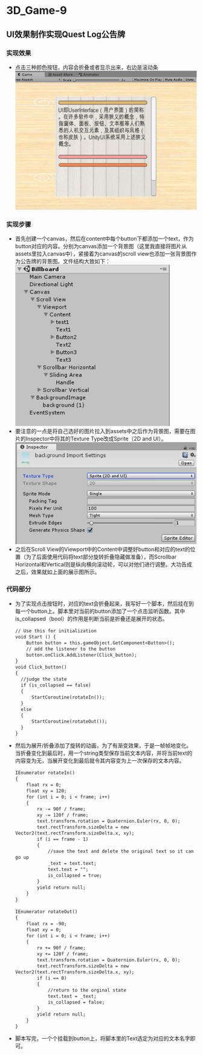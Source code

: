 # 3D_Game-9  
## UI效果制作实现Quest Log公告牌  
### 实现效果  
- 点击三种颜色按钮，内容会折叠或者显示出来，右边是滚动条  
![avatar](https://github.com/MockingT/3D_Game-9/blob/master/pictures/show.png)  
### 实现步骤  
- 首先创建一个canvas，然后在content中每个button下都添加一个text，作为button对应的内容。分别为canvas添加一个背景图（这里我直接将图片从assets里拉入canvas中），紧接着为canvas的scroll view也添加一张背景图作为公告牌的背景图。文件结构大致如下：  
![avatar](https://github.com/MockingT/3D_Game-9/blob/master/pictures/structure.png)  
- 要注意的一点是将自己选好的图片拉入到assets中之后作为背景图，需要在图片的Inspector中将其的Texture Type改成Sprite（2D and UI）。  
![avatar](https://github.com/MockingT/3D_Game-9/blob/master/pictures/pic.png)  
- 之后在Scroll View的Viewport中的Content中调整好button和对应的text的位置（为了后面使用代码将text部分旋转折叠隐藏做准备），而Scrollbar Horizontal和Vertical则是纵向横向滚动轮，可以对他们进行调整。大功告成之后，效果就如上面的展示图所示。  
### 代码部分  
- 为了实现点击按钮时，对应的text会折叠起来，我写好一个脚本，然后挂在到每一个button上。脚本里对当前的button添加了一个点击监听函数。其中is_collapsed（bool）的作用是判断当前是折叠还是展开的状态。  

      // Use this for initialization
      void Start () {
          Button button = this.gameObject.GetComponent<Button>();
          // add the listener to the button
          button.onClick.AddListener(Click_button);
      }
      void Click_button()
      {
        //judge the state 
        if (is_collapsed == false)
        {
            StartCoroutine(rotateIn());
        }
        else
        {
            StartCoroutine(rotateOut());
        }
      }  
     
- 然后为展开/折叠添加了旋转的动画，为了有渐变效果，于是一帧帧地变化。当折叠变化到最后时，用一个string类型保存当前文本内容，并将当前text的内容变为无，当展开变化到最后就令其内容变为上一次保存的文本内容。  

      IEnumerator rotateIn()
      {
          float rx = 0;
          float xy = 120;
          for (int i = 0; i < frame; i++)
          {
              rx -= 90f / frame;
              xy -= 120f / frame;
              text.transform.rotation = Quaternion.Euler(rx, 0, 0);
              text.rectTransform.sizeDelta = new Vector2(text.rectTransform.sizeDelta.x, xy);
              if (i == frame - 1)
              {
                  //save the text and delete the original text so it can go up
                  _text = text.text;
                  text.text = "";
                  is_collapsed = true;
              }
              yield return null;
          }
      }

      IEnumerator rotateOut()
      {
          float rx = -90;
          float xy = 0;
          for (int i = 0; i < frame; i++)
          {
              rx += 90f / frame;
              xy += 120f / frame;
              text.transform.rotation = Quaternion.Euler(rx, 0, 0);
              text.rectTransform.sizeDelta = new Vector2(text.rectTransform.sizeDelta.x, xy);
              if (i == 0)
              {
                  //return to the orginal state
                  text.text = _text;
                  is_collapsed = false;
              }
              yield return null;
          }
      }  
      
- 脚本写完，一个个挂载到button上，将脚本里的Text选定为对应的文本名字即可。
